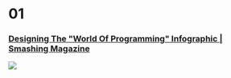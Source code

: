 01
==

### [Designing The "World Of Programming" Infographic | Smashing Magazine](http://www.smashingmagazine.com/2010/06/06/designing-the-world-of-programming-infographic/)

![](http://www.smashingmagazine.com/wp-content/uploads/2010/06/aboutprogramming04.jpg)